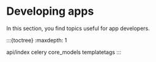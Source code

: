 # Developing apps

In this section, you find topics useful for app developers.

:::{toctree}
:maxdepth: 1

api/index
celery
core_models
templatetags
:::

